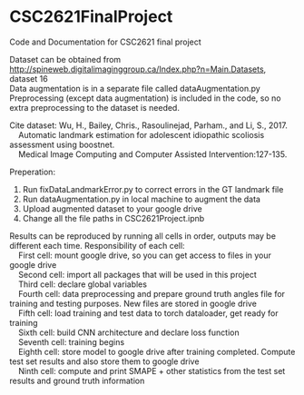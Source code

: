 # CSC2621FinalProject
Code and Documentation for CSC2621 final project

Dataset can be obtained from http://spineweb.digitalimaginggroup.ca/Index.php?n=Main.Datasets, dataset 16<br />
Data augmentation is in a separate file called dataAugmentation.py<br />
Preprocessing (except data augmentation) is included in the code, so no extra preprocessing to the dataset is needed.<br />

Cite dataset:
Wu, H., Bailey, Chris., Rasoulinejad, Parham., and Li, S., 2017.<br />
  &nbsp;&nbsp;&nbsp;&nbsp;Automatic landmark estimation for adolescent idiopathic scoliosis assessment using boostnet.<br />
  &nbsp;&nbsp;&nbsp;&nbsp;Medical Image Computing and Computer Assisted Intervention:127-135.
  
Preperation:
  1. Run fixDataLandmarkError.py to correct errors in the GT landmark file<br />
  2. Run dataAugmentation.py in local machine to augment the data<br />
  3. Upload augmented dataset to your google drive<br />
  4. Change all the file paths in CSC2621Project.ipnb<br />

Results can be reproduced by running all cells in order, outputs may be different each time. 
Responsibility of each cell:<br />
  &nbsp;&nbsp;&nbsp;&nbsp;First cell: mount google drive, so you can get access to files in your google drive<br />
  &nbsp;&nbsp;&nbsp;&nbsp;Second cell: import all packages that will be used in this project<br />
  &nbsp;&nbsp;&nbsp;&nbsp;Third cell: declare global variables<br />
  &nbsp;&nbsp;&nbsp;&nbsp;Fourth cell: data preprocessing and prepare ground truth angles file for training and testing purposes. New files are stored in google drive<br />
  &nbsp;&nbsp;&nbsp;&nbsp;Fifth cell: load training and test data to torch dataloader, get ready for training<br />
  &nbsp;&nbsp;&nbsp;&nbsp;Sixth cell: build CNN architecture and declare loss function<br />
  &nbsp;&nbsp;&nbsp;&nbsp;Seventh cell: training begins<br />
  &nbsp;&nbsp;&nbsp;&nbsp;Eighth cell: store model to google drive after training completed. Compute test set results and also store them to google drive<br />
  &nbsp;&nbsp;&nbsp;&nbsp;Ninth cell: compute and print SMAPE + other statistics from the test set results and ground truth information
